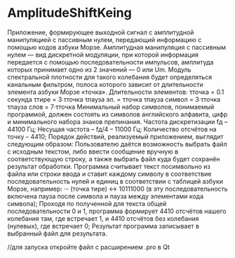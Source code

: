 # AmplitudeShiftKeing
Приложение, формирующее выходной сигнал с амплитудной манипуляцией с пассивным нулем, передающий информацию с помощью кодов азбуки Морзе.
Амплитудная манипуляция с пассивным нулем — вид дискретной модуляции, при которой информация передается с помощью последовательности импульсов, амплитуда которых принимает одно из 2 значений — 0 или Um.
Модуль спектральной плотности для такого колебания будет определяться канальным фильтром, полоса которого зависит от длительности элемента азбуки Морзе «точка».
Длительности элементов:
	τточка = 0.1 секунда
	τтире = 3∙τточка
	τпауза эл. = τточка
	τпауза символ = 3∙τточка
	τпауза слов = 7∙τточка
Минимальный набор символов, понимаемый программой, должен состоять из символов английского алфавита, цифр и минимального набора знаков препинания.
Частота дискретизации fд – 44100 Гц;
Несущая частота – fд/4 – 11000 Гц;
Количество отсчётов на точку – 4410;
Порядок действий, реализуемый приложением, выглядит следующим образом:
	Пользователю даётся возможность выбрать файл с исходным текстом, либо ввести сообщение вручную в соответствующую строку, а также выбрать файл куда будет
 сохранён результат обработки.
	Программа считывает текст посимвольно из файла или строки ввода и ставит каждому символу в соответствие последовательность нулей и единиц в соответствии с 
 таблицей азбуки Морзе, например: ·- (точка тире) ↔ 10111000 (в эту последовательность включена пауза после символа и пауза между элементами кода символа);
	Проходя по полученной для текста общей последовательности 0 и 1, программа формирует 4410 отсчётов нашего колебания там, где встречает 1, и 4410 отсчётов
 без колебания (нулевых), где встречает 0;
	Результат программа записывает в выбранный файл для результата.

 //для запуска откройте файл с расширением .pro в Qt 

